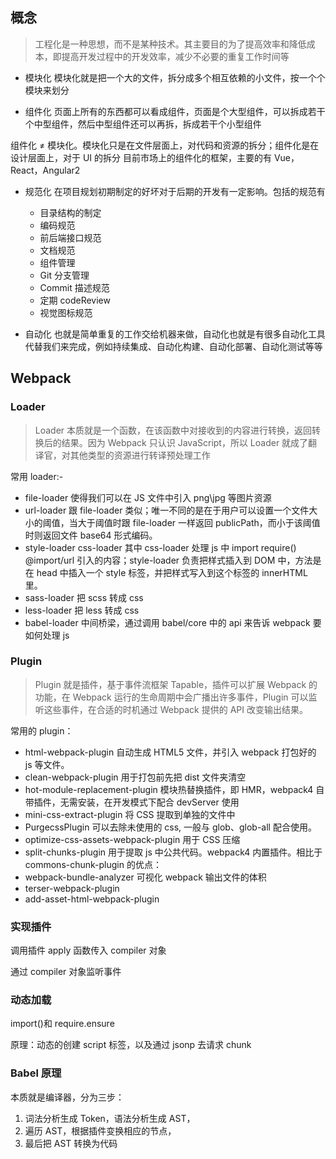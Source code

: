 ## 概念

> 工程化是一种思想，而不是某种技术。其主要目的为了提高效率和降低成本，即提高开发过程中的开发效率，减少不必要的重复工作时间等

- 模块化
  模块化就是把一个大的文件，拆分成多个相互依赖的小文件，按一个个模块来划分

- 组件化
  页面上所有的东西都可以看成组件，页面是个大型组件，可以拆成若干个中型组件，然后中型组件还可以再拆，拆成若干个小型组件

组件化 ≠ 模块化。模块化只是在文件层面上，对代码和资源的拆分；组件化是在设计层面上，对于 UI 的拆分
目前市场上的组件化的框架，主要的有 Vue，React，Angular2

- 规范化
  在项目规划初期制定的好坏对于后期的开发有一定影响。包括的规范有

  - 目录结构的制定
  - 编码规范
  - 前后端接口规范
  - 文档规范
  - 组件管理
  - Git 分支管理
  - Commit 描述规范
  - 定期 codeReview
  - 视觉图标规范

- 自动化
  也就是简单重复的工作交给机器来做，自动化也就是有很多自动化工具代替我们来完成，例如持续集成、自动化构建、自动化部署、自动化测试等等

## Webpack

### Loader

> Loader 本质就是一个函数，在该函数中对接收到的内容进行转换，返回转换后的结果。因为 Webpack 只认识 JavaScript，所以 Loader 就成了翻译官，对其他类型的资源进行转译预处理工作

常用 loader:-

- file-loader 使得我们可以在 JS 文件中引入 png\jpg 等图片资源
- url-loader 跟 file-loader 类似；唯一不同的是在于用户可以设置一个文件大小的阈值，当大于阈值时跟 file-loader 一样返回 publicPath，而小于该阈值时则返回文件 base64 形式编码。
- style-loader css-loader 其中 css-loader 处理 js 中 import require() @import/url 引入的内容；style-loader 负责把样式插入到 DOM 中，方法是在 head 中插入一个 style 标签，并把样式写入到这个标签的 innerHTML 里。
- sass-loader 把 scss 转成 css
- less-loader 把 less 转成 css
- babel-loader 中间桥梁，通过调用 babel/core 中的 api 来告诉 webpack 要如何处理 js

### Plugin

> Plugin 就是插件，基于事件流框架 Tapable，插件可以扩展 Webpack 的功能，在 Webpack 运行的生命周期中会广播出许多事件，Plugin 可以监听这些事件，在合适的时机通过 Webpack 提供的 API 改变输出结果。

常用的 plugin：

- html-webpack-plugin 自动生成 HTML5 文件，并引入 webpack 打包好的 js 等文件。
- clean-webpack-plugin 用于打包前先把 dist 文件夹清空
- hot-module-replacement-plugin 模块热替换插件，即 HMR，webpack4 自带插件，无需安装，在开发模式下配合 devServer 使用
- mini-css-extract-plugin 将 CSS 提取到单独的文件中
- PurgecssPlugin 可以去除未使用的 css, 一般与 glob、glob-all 配合使用。
- optimize-css-assets-webpack-plugin 用于 CSS 压缩
- split-chunks-plugin 用于提取 js 中公共代码。webpack4 内置插件。相比于 commons-chunk-plugin 的优点：
- webpack-bundle-analyzer 可视化 webpack 输出文件的体积
- terser-webpack-plugin
- add-asset-html-webpack-plugin

### 实现插件

调用插件 apply 函数传入 compiler 对象

通过 compiler 对象监听事件

### 动态加载

import()和 require.ensure

原理：动态的创建 script 标签，以及通过 jsonp 去请求 chunk

### Babel 原理

本质就是编译器，分为三步：

1. 词法分析生成 Token，语法分析生成 AST，
2. 遍历 AST，根据插件变换相应的节点，
3. 最后把 AST 转换为代码
